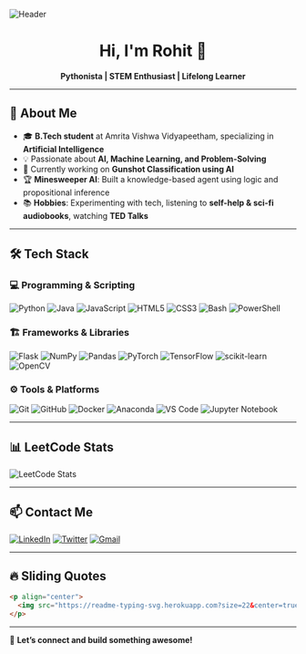 ![Header](banner.pneg)

<h1 align="center">Hi, I'm Rohit 👋</h1>

<p align="center">
  <strong>Pythonista | STEM Enthusiast | Lifelong Learner</strong>
</p>

---

## 🚀 About Me

- 🎓 **B.Tech student** at Amrita Vishwa Vidyapeetham, specializing in **Artificial Intelligence**
- 💡 Passionate about **AI, Machine Learning, and Problem-Solving**
- 🎯 Currently working on **Gunshot Classification using AI**
- 🏆 **Minesweeper AI**: Built a knowledge-based agent using logic and propositional inference
- 📚 **Hobbies**: Experimenting with tech, listening to **self-help & sci-fi audiobooks**, watching **TED Talks**

---

## 🛠️ Tech Stack

### 💻 Programming & Scripting
![Python](https://img.shields.io/badge/Python-3776AB?style=for-the-badge&logo=python&logoColor=white)
![Java](https://img.shields.io/badge/Java-007396?style=for-the-badge&logo=java&logoColor=white)
![JavaScript](https://img.shields.io/badge/JavaScript-F7DF1E?style=for-the-badge&logo=javascript&logoColor=black)
![HTML5](https://img.shields.io/badge/HTML5-E34F26?style=for-the-badge&logo=html5&logoColor=white)
![CSS3](https://img.shields.io/badge/CSS3-1572B6?style=for-the-badge&logo=css3&logoColor=white)
![Bash](https://img.shields.io/badge/Bash-4EAA25?style=for-the-badge&logo=gnu-bash&logoColor=white)
![PowerShell](https://img.shields.io/badge/PowerShell-5391FE?style=for-the-badge&logo=powershell&logoColor=white)

### 🏗️ Frameworks & Libraries
![Flask](https://img.shields.io/badge/Flask-000000?style=for-the-badge&logo=flask&logoColor=white)
![NumPy](https://img.shields.io/badge/NumPy-013243?style=for-the-badge&logo=numpy&logoColor=white)
![Pandas](https://img.shields.io/badge/Pandas-150458?style=for-the-badge&logo=pandas&logoColor=white)
![PyTorch](https://img.shields.io/badge/PyTorch-EE4C2C?style=for-the-badge&logo=pytorch&logoColor=white)
![TensorFlow](https://img.shields.io/badge/TensorFlow-FF6F00?style=for-the-badge&logo=tensorflow&logoColor=white)
![scikit-learn](https://img.shields.io/badge/scikit--learn-F7931E?style=for-the-badge&logo=scikit-learn&logoColor=white)
![OpenCV](https://img.shields.io/badge/OpenCV-5C3EE8?style=for-the-badge&logo=opencv&logoColor=white)

### ⚙️ Tools & Platforms
![Git](https://img.shields.io/badge/Git-F05032?style=for-the-badge&logo=git&logoColor=white)
![GitHub](https://img.shields.io/badge/GitHub-181717?style=for-the-badge&logo=github&logoColor=white)
![Docker](https://img.shields.io/badge/Docker-2496ED?style=for-the-badge&logo=docker&logoColor=white)
![Anaconda](https://img.shields.io/badge/Anaconda-44A833?style=for-the-badge&logo=anaconda&logoColor=white)
![VS Code](https://img.shields.io/badge/VS%20Code-007ACC?style=for-the-badge&logo=visual-studio-code&logoColor=white)
![Jupyter Notebook](https://img.shields.io/badge/Jupyter-F37626?style=for-the-badge&logo=jupyter&logoColor=white)

---

## 📊 LeetCode Stats
![LeetCode Stats](https://leetcard.jacoblin.cool/Rohit_Mugalya05?theme=dark&font=Montserrat)

---

## 📫 Contact Me
[![LinkedIn](https://img.shields.io/badge/LinkedIn-0A66C2?style=for-the-badge&logo=linkedin&logoColor=white)](https://linkedin.com/in/rohit-mugalya-207508324/)
[![Twitter](https://img.shields.io/badge/Twitter-1DA1F2?style=for-the-badge&logo=twitter&logoColor=white)](https://x.com/errorproofer)
[![Gmail](https://img.shields.io/badge/Email-D14836?style=for-the-badge&logo=gmail&logoColor=white)](mailto:rohitmugalya@gmail.com)

---

## 🔥 Sliding Quotes
```html
<p align="center">
  <img src="https://readme-typing-svg.herokuapp.com?size=22&center=true&vCenter=true&width=600&lines=Keep+the+logic+in+head+and+the+syntax+in+fingers,+let+the+code+flow++;+Debugging+is+like+being+the+detective+of+a+crime+you+committed+yourself;Code+is+like+humor:+when+you+have+to+explain+it,+it’s+bad.;Simplicity+is+the+ultimate+sophistication+in+coding." />
</p>
```

---

🚀 **Let’s connect and build something awesome!**
